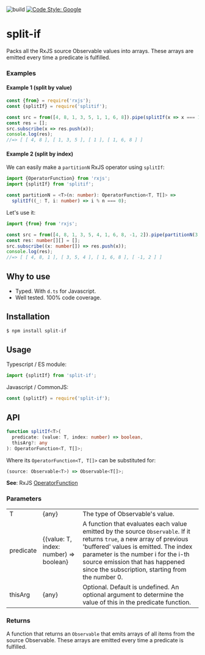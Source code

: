 ![build](https://github.com/tomaskraus/split-if/actions/workflows/node.js.yml/badge.svg)
[![Code Style: Google](https://img.shields.io/badge/code%20style-google-blueviolet.svg)](https://github.com/google/gts)

# split-if

Packs all the RxJS source Observable values into arrays. These arrays are emitted every time a predicate is fulfilled.

### Examples

#### Example 1 (split by value)

```js
const {from} = require('rxjs');
const {splitIf} = require('splitif');

const src = from([4, 8, 1, 3, 5, 1, 1, 6, 8]).pipe(splitIf(x => x === 1));
const res = [];
src.subscribe(x => res.push(x));
console.log(res);
//=> [ [ 4, 8 ], [ 1, 3, 5 ], [ 1 ], [ 1, 6, 8 ] ]
```

#### Example 2 (split by index)

We can easily make a `partitionN` RxJS operator using `splitIf`:

```ts
import {OperatorFunction} from 'rxjs';
import {splitIf} from 'splitif';

const partitionN = <T>(n: number): OperatorFunction<T, T[]> =>
  splitIf((_: T, i: number) => i % n === 0);
```

Let's use it:

```ts
import {from} from 'rxjs';

const src = from([4, 8, 1, 3, 5, 4, 1, 6, 8, -1, 2]).pipe(partitionN(3));
const res: number[][] = [];
src.subscribe((x: number[]) => res.push(x));
console.log(res);
//=> [ [ 4, 8, 1 ], [ 3, 5, 4 ], [ 1, 6, 8 ], [ -1, 2 ] ]
```

## Why to use

- Typed. With `d.ts` for Javascript.
- Well tested. 100% code coverage.

## Installation

```bash
$ npm install split-if
```

## Usage

Typescript / ES module:

```ts
import {splitIf} from 'split-if';
```

Javascript / CommonJS:

```js
const {splitIf} = require('split-if');
```

## API

```ts
function splitIf<T>(
  predicate: (value: T, index: number) => boolean,
  thisArg?: any
): OperatorFunction<T, T[]>;
```

Where its `OperatorFunction<T, T[]>` can be substituted for:

```ts
(source: Observable<T>) => Observable<T[]>;
```

**See**: RxJS [OperatorFunction](https://rxjs.dev/api/index/interface/OperatorFunction)

### Parameters

|           |                                        |                                                                                                                                                                                                                                                                                             |
| --------- | -------------------------------------- | ------------------------------------------------------------------------------------------------------------------------------------------------------------------------------------------------------------------------------------------------------------------------------------------- |
| T         | {any}                                  | The type of Observable's value.                                                                                                                                                                                                                                                             |
| predicate | {(value: T, index: number) => boolean} | A function that evaluates each value emitted by the source `Observable`. If it returns `true`, a new array of previous 'buffered' values is emitted. The index parameter is the number i for the i-th source emission that has happened since the subscription, starting from the number 0. |
| thisArg   | {any}                                  | Optional. Default is undefined. An optional argument to determine the value of this in the predicate function.                                                                                                                                                                              |

### Returns

A function that returns an `Observable` that emits arrays of all items from the source Observable. These arrays are emitted every time a predicate is fulfilled.
